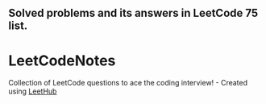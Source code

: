## Solved problems and its answers in LeetCode 75 list. 

# LeetCodeNotes
Collection of LeetCode questions to ace the coding interview! - Created using [LeetHub](https://github.com/QasimWani/LeetHub)
